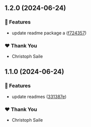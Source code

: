 ## 1.2.0 (2024-06-24)


### 🚀 Features

- update readme package a ([f724357](https://github.com/christophsaile/nx-release-issue/commit/f724357))

### ❤️  Thank You

- Christoph Saile

## 1.1.0 (2024-06-24)


### 🚀 Features

- update readmes ([331387e](https://github.com/christophsaile/nx-release-issue/commit/331387e))

### ❤️  Thank You

- Christoph Saile